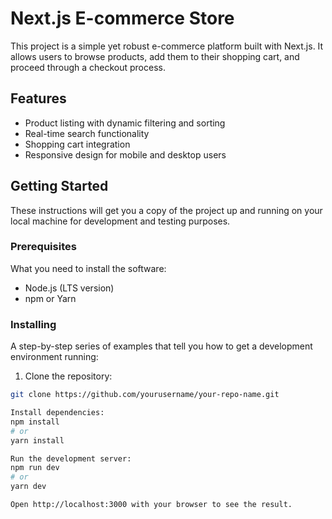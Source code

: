 # Next.js E-commerce Store

This project is a simple yet robust e-commerce platform built with Next.js. It allows users to browse products, add them to their shopping cart, and proceed through a checkout process.

## Features

- Product listing with dynamic filtering and sorting
- Real-time search functionality
- Shopping cart integration
- Responsive design for mobile and desktop users

## Getting Started

These instructions will get you a copy of the project up and running on your local machine for development and testing purposes.

### Prerequisites

What you need to install the software:

- Node.js (LTS version)
- npm or Yarn

### Installing

A step-by-step series of examples that tell you how to get a development environment running:

1. Clone the repository:
```bash
git clone https://github.com/yourusername/your-repo-name.git

Install dependencies:
npm install
# or
yarn install

Run the development server:
npm run dev
# or
yarn dev

Open http://localhost:3000 with your browser to see the result.




